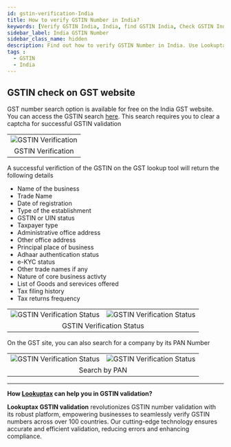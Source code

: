 ```yaml
---
id: gstin-verification-India
title: How to verify GSTIN Number in India?
keywords: [Verify GSTIN India, India, find GSTIN India, Check GSTIN India, GST number]
sidebar_label: India GSTIN Number
sidebar_class_name: hidden
description: Find out how to verify GSTIN Number in India. Use Lookuptax for hassle-free validation of GSTIN Number in India.
tags : 
  - GSTIN
  - India
---
```


## GSTIN check on GST website

GST number search option is available for free on the India GST website. You can access the GSTIN search [here](https://services.gst.gov.in/services/searchtp). This search requires you to clear a captcha for successful GSTIN validation


<table align="center" border="0px" border-color="#dedede"><tr><td>
  <img src="/docs/img/verify/gstin-search-india.PNG" alt="GSTIN Verification" title="GSTIN Verification"/>
  </td></tr>
  <tr><td align="center">GSTIN Verification</td></tr>
</table>


A successful verifiction of the GSTIN on the GST lookup tool will return the following details

* Name of the business
* Trade Name
* Date of registration
* Type of the establishment
* GSTIN or UIN status
* Taxpayer type
* Administrative office address
* Other office address
* Principal place of business
* Adhaar authentication status
* e-KYC status
* Other trade names if any
* Nature of core business activty
* List of Goods and serevices offered
* Tax filing history
* Tax returns frequency


<table align="center" border="0px" border-color="#dedede"><tr><td>
  <img src="/docs/img/verify/gstin-details.PNG" alt="GSTIN Verification Status"  title="GSTIN Verification Status"/>
  </td><td>
  <img src="/docs/img/verify/gstin-details-1.PNG" alt="GSTIN Verification Status"  title="GSTIN Verification Status"/>
  </td></tr>
  <tr><td align="center" colspan="2">GSTIN Verification Status</td></tr>
</table>


On the GST site, you can also search for a company by its PAN Number

<table align="center" border="0px" border-color="#dedede"><tr><td>
  <img src="/docs/img/verify/pan-india.PNG" alt="GSTIN Verification Status"  title="GSTIN Verification Status"/>
  </td><td>
  <img src="/docs/img/verify/pan-details-india.PNG" alt="GSTIN Verification Status"  title="GSTIN Verification Status"/>
  </td></tr>
  <tr><td align="center" colspan="2">Search by PAN</td></tr>
</table>


----
**How [Lookuptax](https://lookuptax.com/) can help you in GSTIN validation?**

**Lookuptax GSTIN validation** revolutionizes GSTIN number validation with its robust platform, empowering businesses to seamlessly verify GSTIN numbers across over 100 countries. Our cutting-edge technology ensures accurate and efficient validation, reducing errors and enhancing compliance.